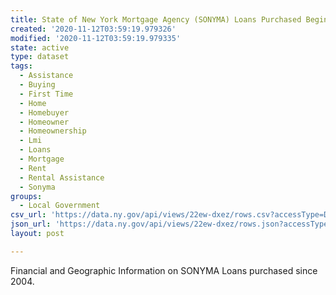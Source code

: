 ```yaml
---
title: State of New York Mortgage Agency (SONYMA) Loans Purchased Beginning 2004
created: '2020-11-12T03:59:19.979326'
modified: '2020-11-12T03:59:19.979335'
state: active
type: dataset
tags:
  - Assistance
  - Buying
  - First Time
  - Home
  - Homebuyer
  - Homeowner
  - Homeownership
  - Lmi
  - Loans
  - Mortgage
  - Rent
  - Rental Assistance
  - Sonyma
groups:
  - Local Government
csv_url: 'https://data.ny.gov/api/views/22ew-dxez/rows.csv?accessType=DOWNLOAD'
json_url: 'https://data.ny.gov/api/views/22ew-dxez/rows.json?accessType=DOWNLOAD'
layout: post

---
```

Financial and Geographic Information on SONYMA Loans purchased since 2004.

